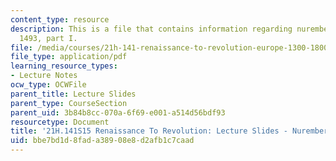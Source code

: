 ```yaml
---
content_type: resource
description: This is a file that contains information regarding nuremberg chronicle,
  1493, part I.
file: /media/courses/21h-141-renaissance-to-revolution-europe-1300-1800-spring-2015/bbe7bd1d8fada38908e8d2afb1c7caad_MIT21H_141S15_NurembergI.pdf
file_type: application/pdf
learning_resource_types:
- Lecture Notes
ocw_type: OCWFile
parent_title: Lecture Slides
parent_type: CourseSection
parent_uid: 3b84b8cc-070a-6f69-e001-a514d56bdf93
resourcetype: Document
title: '21H.141S15 Renaissance To Revolution: Lecture Slides - Nuremberg Chronicle'
uid: bbe7bd1d-8fad-a389-08e8-d2afb1c7caad
---
```

